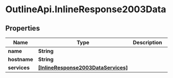 # OutlineApi.InlineResponse2003Data

## Properties
Name | Type | Description | Notes
------------ | ------------- | ------------- | -------------
**name** | **String** |  | [optional] 
**hostname** | **String** |  | [optional] 
**services** | [**[InlineResponse2003DataServices]**](InlineResponse2003DataServices.md) |  | [optional] 
